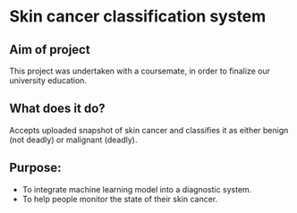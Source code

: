 # Skin cancer classification system

## Aim of project
This project was undertaken with a coursemate, in order to finalize our university education.

## What does it do?
Accepts uploaded snapshot of skin cancer and classifies it as either benign (not deadly) or malignant  (deadly).

## Purpose:
- To integrate machine learning model into a diagnostic system.
- To help people monitor the state of their skin cancer.

